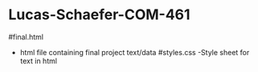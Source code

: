 # Lucas-Schaefer-COM-461
#final.html 
- html file containing final project text/data
#styles.css
-Style sheet for text in html
